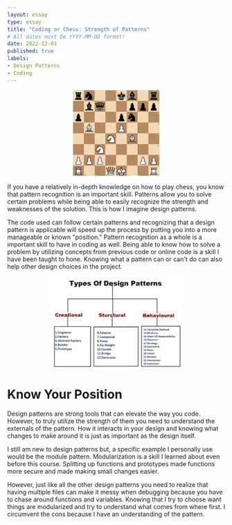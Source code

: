 ```yaml
---
layout: essay
type: essay
title: "Coding or Chess: Strength of Patterns"
# All dates must be YYYY-MM-DD format!
date: 2022-12-01
published: true 
labels:
- Design Patterns
- Coding
---
```


<p align="center">
  <img width="200px" 
       src="../img/chess_board.jpg" 
       class="img-thumbnail" >
 </p>

If you have a relatively in-depth knowledge on how to play chess, you know that pattern recognition is an important skill. Patterns allow you to solve certain problems while being able to easily recognize the strength and weaknesses of the solution. This is how I imagine design patterns. 

The code used can follow certain patterns and recognizing that a design pattern is applicable will speed up the process by putting you into a more manageable or known "position." Pattern recognition as a whole is a important skill to have in coding as well. Being able to know how to solve a problem by utilizing concepts from previous code or online code is a skill I have been taught to hone. Knowing what a pattern can or can't do can also help other design choices in the project.

<p align="center">
  <img width="300px" 
       src="../img/design_pattern.jpg" 
       class="img-thumbnail" >
 </p>

# Know Your Position

Design patterns are strong tools that can elevate the way you code. However, to truly utilize the strength of them you need to understand the externals of the pattern. How it interacts in your design and knowing what changes to make around it is just as important as the design itself.

I still am new to design patterns but, a specific example I personally use would be the module pattern. Modularization is a skill I learned about even before this course. Splitting up functions and prototypes made functions more secure and made making small changes easier. 

However, just like all the other design patterns you need to realize that having multiple files can make it messy when debugging because you have to chase around functions and variables. Knowing that I try to choose want things are modularized and try to understand what comes from where first. I circumvent the cons because I have an understanding of the pattern.



